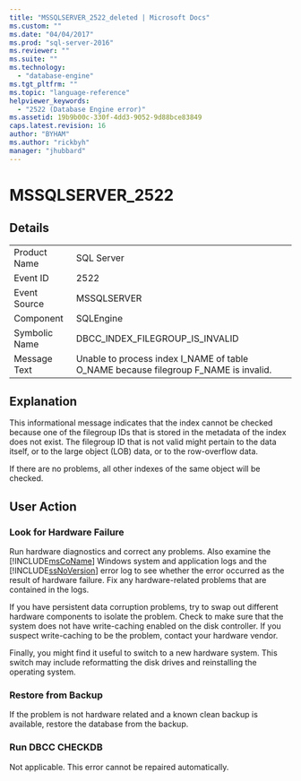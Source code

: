 ```yaml
---
title: "MSSQLSERVER_2522_deleted | Microsoft Docs"
ms.custom: ""
ms.date: "04/04/2017"
ms.prod: "sql-server-2016"
ms.reviewer: ""
ms.suite: ""
ms.technology: 
  - "database-engine"
ms.tgt_pltfrm: ""
ms.topic: "language-reference"
helpviewer_keywords: 
  - "2522 (Database Engine error)"
ms.assetid: 19b9b00c-330f-4dd3-9052-9d88bce83849
caps.latest.revision: 16
author: "BYHAM"
ms.author: "rickbyh"
manager: "jhubbard"
---
```

# MSSQLSERVER_2522
  
## Details  
  
|||  
|-|-|  
|Product Name|SQL Server|  
|Event ID|2522|  
|Event Source|MSSQLSERVER|  
|Component|SQLEngine|  
|Symbolic Name|DBCC_INDEX_FILEGROUP_IS_INVALID|  
|Message Text|Unable to process index I_NAME of table O_NAME because filegroup F_NAME is invalid.|  
  
## Explanation  
This informational message indicates that the index cannot be checked because one of the filegroup IDs that is stored in the metadata of the index does not exist. The filegroup ID that is not valid might pertain to the data itself, or to the large object (LOB) data, or to the row-overflow data.  
  
If there are no problems, all other indexes of the same object will be checked.  
  
## User Action  
  
### Look for Hardware Failure  
Run hardware diagnostics and correct any problems. Also examine the [!INCLUDE[msCoName](../../includes/msconame-md.md)] Windows system and application logs and the [!INCLUDE[ssNoVersion](../../includes/ssnoversion-md.md)] error log to see whether the error occurred as the result of hardware failure. Fix any hardware-related problems that are contained in the logs.  
  
If you have persistent data corruption problems, try to swap out different hardware components to isolate the problem. Check to make sure that the system does not have write-caching enabled on the disk controller. If you suspect write-caching to be the problem, contact your hardware vendor.  
  
Finally, you might find it useful to switch to a new hardware system. This switch may include reformatting the disk drives and reinstalling the operating system.  
  
### Restore from Backup  
If the problem is not hardware related and a known clean backup is available, restore the database from the backup.  
  
### Run DBCC CHECKDB  
Not applicable. This error cannot be repaired automatically.  
  
